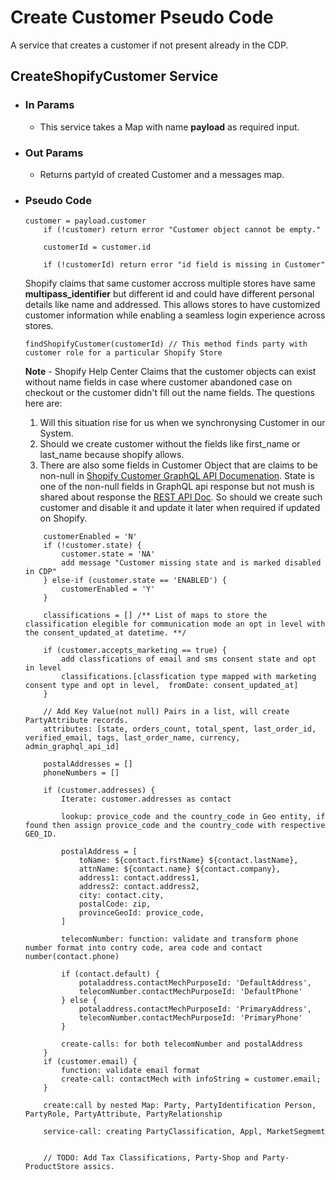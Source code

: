 # Create Customer Pseudo Code

A service that creates a customer if not present already in the CDP.

## CreateShopifyCustomer Service

- ### In Params
    - This service takes a Map with name **payload** as required input.

- ### Out Params
    - Returns partyId of created Customer and a messages map.

- ### Pseudo Code

    ```
    customer = payload.customer
        if (!customer) return error "Customer object cannot be empty."

        customerId = customer.id

        if (!customerId) return error "id field is missing in Customer"
    ```
    Shopify claims that same customer accross multiple stores have same **multipass_identifier** but different id and could have different personal details like name and addressed. This allows stores to have customized customer information while enabling a seamless login experience across stores.
    ```
    findShopifyCustomer(customerId) // This method finds party with customer role for a particular Shopify Store
    ```
    **Note** - Shopify Help Center Claims that the customer objects can exist without name fields in case where customer abandoned case on checkout or the customer didn't fill out the name fields. The questions here are:
    1. Will this situation rise for us when we synchronysing Customer in our System.
    2. Should we create customer without the fields like first_name or last_name because shopify allows.
    3. There are also some fields in Customer Object that are claims to be non-null in [Shopify Customer GraphQL API Documenation](https://shopify.dev/docs/api/admin-graphql/latest/objects/Customer#field-Customer.fields.firstName). State is one of the non-null fields in GraphQL api response but not mush is shared about response the [REST API Doc](https://shopify.dev/docs/api/admin-rest/latest/resources/customer#get-customers-customer-id). So should we create such customer and disable it and update it later when required if updated on Shopify. 
    ```
        customerEnabled = 'N'
        if (!customer.state) {
            customer.state = 'NA'
            add message "Customer missing state and is marked disabled in CDP"
        } else-if (customer.state == 'ENABLED') {
            customerEnabled = 'Y'
        }

        classifications = [] /** List of maps to store the classification elegible for communication mode an opt in level with the consent_updated_at datetime. **/ 

        if (customer.accepts_marketing == true) {
            add classfications of email and sms consent state and opt in level
            classifications.[classfication type mapped with marketing consent type and opt in level,  fromDate: consent_updated_at]
        }

        // Add Key Value(not null) Pairs in a list, will create PartyAttribute records.
        attributes: [state, orders_count, total_spent, last_order_id, verified_email, tags, last_order_name, currency, admin_graphql_api_id]

        postalAddresses = []
        phoneNumbers = []

        if (customer.addresses) {
            Iterate: customer.addresses as contact

            lookup: provice_code and the country_code in Geo entity, if found then assign provice_code and the country_code with respective GEO_ID.

            postalAddress = [
                toName: ${contact.firstName} ${contact.lastName},
                attnName: ${contact.name} ${contact.company},
                address1: contact.address1,
                address2: contact.address2,
                city: contact.city,
                postalCode: zip,
                provinceGeoId: provice_code,
            ]

            telecomNumber: function: validate and transform phone number format into contry code, area code and contact number(contact.phone)

            if (contact.default) {
                potaladdress.contactMechPurposeId: 'DefaultAddress',
                telecomNumber.contactMechPurposeId: 'DefaultPhone'
            } else {
                potaladdress.contactMechPurposeId: 'PrimaryAddress',
                telecomNumber.contactMechPurposeId: 'PrimaryPhone'
            }

            create-calls: for both telecomNumber and postalAddress 
        }
        if (customer.email) {
            function: validate email format
            create-call: contactMech with infoString = customer.email;
        }

        create:call by nested Map: Party, PartyIdentification Person, PartyRole, PartyAttribute, PartyRelationship

        service-call: creating PartyClassification, Appl, MarketSegmemt 


        // TODO: Add Tax Classifications, Party-Shop and Party-ProductStore assics.  
    ```



    